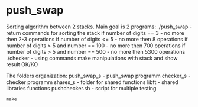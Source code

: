 # push_swap

Sorting algorithm between 2 stacks.
Main goal is 2 programs:
./push_swap - return commands for sorting the stack
	if number of digits == 3 - no more then 2-3 operations
	if number of digits <= 5 - no more then 8 operations
	if number of digits > 5 and number == 100 - no more then 700 operations
	if number of digits > 5 and number == 500 - no more then 5300 operations
./checker - using commands make manipulations with stack and show result OK/KO

The folders organization:
push_swap_s - push_swap programm
checker_s - checker programm
shares_s - folder for shared functions
libft - shared libraries functions
pushchecker.sh - script for multiple testing

```
make
```